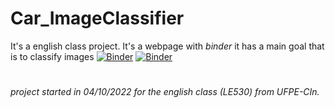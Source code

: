 # Car_ImageClassifier
It's a english class project. It's a webpage with *binder* it has a main goal that is to classify images
[![Binder](https://mybinder.org/badge_logo.svg)](https://mybinder.org/v2/gh/tvas20/English_ImageClassifier/HEAD)
[![Binder](https://mybinder.org/badge_logo.svg)](https://mybinder.org/v2/gh/rafaeln/bike_classifier/master?urlpath=%2Fvoila%2Frender%2Fbike_classifier.ipynb)
#
###### *project started in 04/10/2022 for the english class (LE530) from UFPE-CIn.* 
